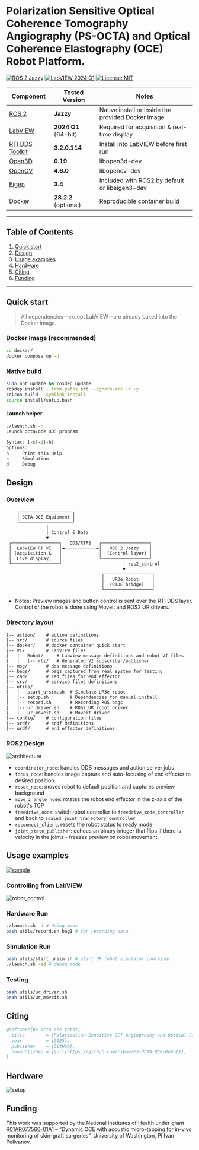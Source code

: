 # Polarization Sensitive Optical Coherence Tomography Angiography (PS-OCTA) and Optical Coherence Elastography (OCE) Robot Platform. 

[![ROS 2 Jazzy](https://img.shields.io/badge/ROS2-Jazzy-blue.svg)](https://docs.ros.org/en/jazzy/index.html)
[![LabVIEW 2024 Q1](https://img.shields.io/badge/LabVIEW-2024%20Q1-yellow.svg)](https://www.ni.com/en/shop/labview.html)
[![License: MIT](https://img.shields.io/badge/License-MIT-green.svg)](LICENSE)

| Component | Tested Version | Notes |
|-----------|---------------|-------|
| [ROS 2](https://docs.ros.org/en/jazzy/index.html) | **Jazzy** | Native install or inside the provided Docker image |
| [LabVIEW](https://www.ni.com/en/shop/labview.html) | **2024 Q1** (64-bit) | Required for acquisition & real-time display |
| [RTI DDS Toolkit](https://www.rti.com/products/tools/dds-toolkit-labview) | **3.2.0.114** | Install into LabVIEW before first run |
| [Open3D](https://www.open3d.org) | **0.19** | libopen3d-dev |
| [OpenCV](https://www.opencv.org) | **4.6.0** | libopencv-dev |
| [Eigen](https://eigen.tuxfamily.org) | **3.4** | Included with ROS2 by default or libeigen3-dev  |
| [Docker](https://www.docker.com) | **28.2.2** (optional) | Reproducible container build |

---

## Table of Contents
1. [Quick start](#quick-start)  
2. [Design](#design)  
3. [Usage examples](#usage-examples)  
4. [Hardware](#hardware)
5. [Citing](#citing) 
6. [Funding](#funding)  

---

## Quick start

> All dependencies—except LabVIEW—are already baked into the Docker image.

### Docker Image (recommended)
```bash
cd docker/
docker compose up -d
```

### Native build
```bash
sudo apt update && rosdep update
rosdep install --from-paths src --ignore-src -r -y
colcon build --symlink-install
source install/setup.bash
```

#### Launch helper
```bash
./launch.sh -h
Launch octa/oce ROS program

Syntax: [-s|-d|-h]
options:
h     Print this Help.
s     Simulation
d     Debug
```

## Design
### Overview
```
    ┌────────────────────┐
    │ OCTA-OCE Equipment │
    └────────────────────┘
               │
               │ Control & Data
               ▼
 ┌──────────────────┐   DDS/RTPS   ┌──────────────────┐
 │  LabVIEW RT VI   │◄────────────►│   ROS 2 Jazzy    │
 │ (Acquisition &   │              │  (Control layer) │
 │  Live display)   │              └────────┬─────────┘
 └──────────────────┘                       │ ros2_control
                                            ▼
                                    ┌──────────────────┐
                                    │   UR3e Robot     │
                                    │  (RTDE bridge)   │
                                    └──────────────────┘
```
- Notes: Preview images and button control is sent over the RTI DDS layer. Control of the robot is done using Moveit and ROS2 UR drivers.

### Directory layout
```
|-- action/    # action definitions
|-- src/       # source files
|-- docker/    # docker container quick start
|-- VI/        # LabVIEW files
|   |-- Robot/     # Labview message definitions and robot VI files
|   |   |-- rti/   # Generated VI subscriber/publisher
|-- msg/       # dds message definitions
|-- bags/      # bags captured from real system for testing
|-- cad/       # cad files for end effector
|-- srv/       # service files definitions
|-- utils/
|   |-- start_ursim.sh  # Simulate UR3e robot
|   |-- setup.sh        # Dependencies for manual install
|   |-- record.sh       # Recording ROS bags
|   |-- ur_driver.sh    # ROS2 UR robot driver
|   |-- ur_moveit.sh    # Moveit driver
|-- config/    # configuration files
|-- srdf/      # srdf definitions
|-- urdf/      # end effector definitions
```

### ROS2 Design
![architecture](./assets/architecture.png)

- `coordinator_node`: handles DDS messages and action server jobs
- `focus_node`: handles image capture and auto-focusing of end effector to desired position.
- `reset_node`: moves robot to default position and captures preview background
- `move_z_angle_node`: rotates the robot end effector in the z-axis of the robot's TCP
- `freedrive_node`: switch robot controller to `freedrive_mode_controller` and back to `scaled_joint_trajectory_controller`
- `reconnect_client`: resets the robot status to ready mode 
- `joint_state_publisher`: echoes an binary integer that flips if there is velocity in the joints - freezes preview on robot movement.

## Usage examples

[![sample](./assets/sample.gif)](https://github.com/user-attachments/assets/f6faee66-33a7-49da-ba42-7a2a0e900b7e)

### Controlling from LabVIEW

![robot_control](./assets/robot_control.png)

### Hardware Run

```bash
./launch.sh -d # debug mode
bash utils/record.sh bag1 # for recording data
```

### Simulation Run
```bash
bash utils/start_ursim.sh # start UR robot simulator container
./launch.sh -sd # debug mode
```

### Testing

```bash
bash utils/ur_driver.sh
bash utils/ur_moveit.sh
```

## Citing

```bibtex
@software{ps-octa-oce-robot,
  title        = {Polarization-Sensitive OCT Angiography and Optical Coherence Elastography Robot Platform},
  year         = {2025},
  publisher    = {GitHub},
  howpublished = {\url{https://github.com/rjbaw/PS-OCTA-OCE-Robot}},
}
```

## Hardware
![setup](./assets/setup.jpeg)

## Funding

This work was supported by the National Institutes of Health under grant [R01AR077560-01A1](https://reporter.nih.gov/project-details/10204507) – “Dynamic OCE with acoustic micro-tapping for in-vivo monitoring of skin-graft surgeries”, University of Washington, PI Ivan Pelivanov.
